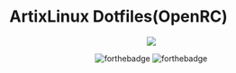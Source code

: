 # ArtixLinux Dotfiles(OpenRC)
<div align="center">

<img src="https://i.imgur.com/4PA739b.png">  
 
![forthebadge](https://forthebadge.com/images/badges/built-with-love.svg)
![forthebadge](https://forthebadge.com/images/badges/made-with-crayons.svg)
</div>
